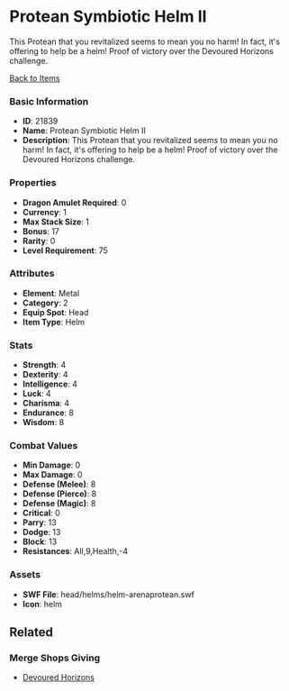 # Protean Symbiotic Helm II

This Protean that you revitalized seems to mean you no harm! In fact, it's offering to help be a helm!
Proof of victory over the Devoured Horizons challenge.

[Back to Items](../items.md)

### Basic Information

- **ID**: 21839
- **Name**: Protean Symbiotic Helm II
- **Description**: This Protean that you revitalized seems to mean you no harm! In fact, it&#039;s offering to help be a helm!
Proof of victory over the Devoured Horizons challenge.

### Properties

- **Dragon Amulet Required**: 0
- **Currency**: 1
- **Max Stack Size**: 1
- **Bonus**: 17
- **Rarity**: 0
- **Level Requirement**: 75

### Attributes

- **Element**: Metal
- **Category**: 2
- **Equip Spot**: Head
- **Item Type**: Helm

### Stats

- **Strength**: 4
- **Dexterity**: 4
- **Intelligence**: 4
- **Luck**: 4
- **Charisma**: 4
- **Endurance**: 8
- **Wisdom**: 8

### Combat Values

- **Min Damage**: 0
- **Max Damage**: 0
- **Defense (Melee)**: 8
- **Defense (Pierce)**: 8
- **Defense (Magic)**: 8
- **Critical**: 0
- **Parry**: 13
- **Dodge**: 13
- **Block**: 13
- **Resistances**: All,9,Health,-4

### Assets

- **SWF File**: head/helms/helm-arenaprotean.swf
- **Icon**: helm

## Related

### Merge Shops Giving

- [Devoured Horizons](../merge-shops/411-devoured-horizons.md)

